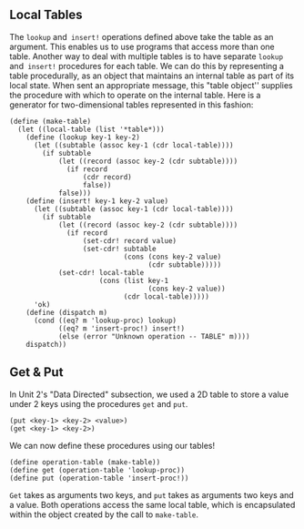 ## Local Tables

The `lookup` and` insert!` operations defined above take the table as an
argument. This enables us to use programs that access more than one table.
Another way to deal with multiple tables is to have separate `lookup` and`
insert!` procedures for each table. We can do this by representing a table
procedurally, as an object that maintains an internal table as part of its
local state. When sent an appropriate message, this "table object'' supplies
the procedure with which to operate on the internal table. Here is a generator
for two-dimensional tables represented in this fashion:

    
    
    (define (make-table)
      (let ((local-table (list '*table*)))
        (define (lookup key-1 key-2)
          (let ((subtable (assoc key-1 (cdr local-table))))
            (if subtable
                (let ((record (assoc key-2 (cdr subtable))))
                  (if record
                      (cdr record)
                      false))
                false)))
        (define (insert! key-1 key-2 value)
          (let ((subtable (assoc key-1 (cdr local-table))))
            (if subtable
                (let ((record (assoc key-2 (cdr subtable))))
                  (if record
                      (set-cdr! record value)
                      (set-cdr! subtable
                                (cons (cons key-2 value)
                                      (cdr subtable)))))
                (set-cdr! local-table
                          (cons (list key-1
                                      (cons key-2 value))
                                (cdr local-table)))))
          'ok)    
        (define (dispatch m)
          (cond ((eq? m 'lookup-proc) lookup)
                ((eq? m 'insert-proc!) insert!)
                (else (error "Unknown operation -- TABLE" m))))
        dispatch))
    

## Get & Put

In Unit 2's "Data Directed" subsection, we used a 2D table to store a value
under 2 keys using the procedures `get` and `put`.

    
    (put <key-1> <key-2> <value>)
    (get <key-1> <key-2>)
    

We can now define these procedures using our tables!

    
    (define operation-table (make-table))
    (define get (operation-table 'lookup-proc))
    (define put (operation-table 'insert-proc!))
    

`Get` takes as arguments two keys, and `put` takes as arguments two keys and a
value. Both operations access the same local table, which is encapsulated
within the object created by the call to `make-table`.

